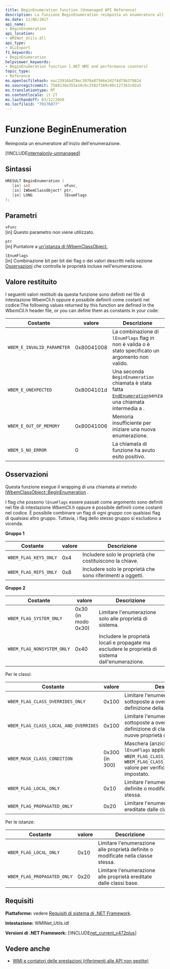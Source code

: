 ```yaml
---
title: BeginEnumeration function (Unmanaged API Reference)
description: La funzione BeginEnumeration reimposta un enumeratore all'inizio dell'enumerazione
ms.date: 11/06/2017
api_name:
- BeginEnumeration
api_location:
- WMINet_Utils.dll
api_type:
- DLLExport
f1_keywords:
- BeginEnumeration
helpviewer_keywords:
- BeginEnumeration function [.NET WMI and performance counters]
topic_type:
- Reference
ms.openlocfilehash: eac23916bd78ec3970a87566e2d2f4d79b379824
ms.sourcegitcommit: 7588136e355e10cbc2582f389c90c127363c02a5
ms.translationtype: MT
ms.contentlocale: it-IT
ms.lasthandoff: 03/12/2020
ms.locfileid: "79176877"
---
```

# <a name="beginenumeration-function"></a>Funzione BeginEnumeration
Reimposta un enumeratore all'inizio dell'enumerazione.  

[!INCLUDE[internalonly-unmanaged](../../../../includes/internalonly-unmanaged.md)]
  
## <a name="syntax"></a>Sintassi  
  
```cpp  
HRESULT BeginEnumeration (
   [in] int               vFunc,
   [in] IWbemClassObject* ptr,
   [in] LONG              lEnumFlags
);
```  

## <a name="parameters"></a>Parametri

`vFunc`\
[in] Questo parametro non viene utilizzato.

`ptr`\
[in] Puntatore a [un'istanza di IWbemClassObject.](/windows/desktop/api/wbemcli/nn-wbemcli-iwbemclassobject)

`lEnumFlags`\
[in] Combinazione bit per bit dei flag o dei valori descritti nella sezione [Osservazioni](#remarks) che controlla le proprietà incluse nell'enumerazione.

## <a name="return-value"></a>Valore restituito

I seguenti valori restituiti da questa funzione sono definiti nel file di intestazione WbemCli.h oppure è possibile definirli come costanti nel codice:The following values returned by this function are defined in the *WbemCli.h* header file, or you can define them as constants in your code:

|Costante  |valore  |Descrizione  |
|---------|---------|---------|
|`WBEM_E_INVALID_PARAMETER` | 0x80041008 | La combinazione di `lEnumFlags` flag in non è valida o è stato specificato un argomento non valido. |
|`WBEM_E_UNEXPECTED` | 0x8004101d | Una seconda `BeginEnumeration` chiamata è stata fatta [`EndEnumeration`](endenumeration.md)senza una chiamata intermedia a . |
|`WBEM_E_OUT_OF_MEMORY` | 0x80041006 | Memoria insufficiente per iniziare una nuova enumerazione. |
|`WBEM_S_NO_ERROR` | 0 | La chiamata di funzione ha avuto esito positivo.  |
  
## <a name="remarks"></a>Osservazioni

Questa funzione esegue il wrapping di una chiamata al metodo [IWbemClassObject::BeginEnumeration](/windows/desktop/api/wbemcli/nn-wbemcli-iwbemclassobject) .

I flag che possono `lEnumFlags` essere passati come argomento sono definiti nel file di intestazione *WbemCli.h* oppure è possibile definirli come costanti nel codice.  È possibile combinare un flag di ogni gruppo con qualsiasi flag di qualsiasi altro gruppo. Tuttavia, i flag dello stesso gruppo si escludono a vicenda.

**Gruppo 1**

|Costante  |valore  |Descrizione  |
|---------|---------|---------|
|`WBEM_FLAG_KEYS_ONLY` | 0x4 | Includere solo le proprietà che costituiscono la chiave. |
|`WBEM_FLAG_REFS_ONLY` | 0x8 | Includere solo le proprietà che sono riferimenti a oggetti. |

**Gruppo 2**

Costante  |valore  |Descrizione  |
|---------|---------|---------|
|`WBEM_FLAG_SYSTEM_ONLY` | 0x30 (in modo 0x30) | Limitare l'enumerazione solo alle proprietà di sistema. |
|`WBEM_FLAG_NONSYSTEM_ONLY` | 0x40 | Includere le proprietà locali e propagate ma escludere le proprietà di sistema dall'enumerazione. |

Per le classi:

Costante  |valore  |Descrizione  |
|---------|---------|---------|
|`WBEM_FLAG_CLASS_OVERRIDES_ONLY` | 0x100 | Limitare l'enumerazione alle proprietà sottoposte a override nella definizione della classe. |
|`WBEM_FLAG_CLASS_LOCAL_AND_OVERRIDES` | 0x100 | Limitare l'enumerazione alle proprietà sottoposte a override nella definizione di classe corrente e alle nuove proprietà definite nella classe. |
| `WBEM_MASK_CLASS_CONDITION` | 0x300 (in 300) | Maschera (anziché un flag) da `lEnumFlags` applicare a `WBEM_FLAG_CLASS_OVERRIDES_ONLY` un `WBEM_FLAG_CLASS_LOCAL_AND_OVERRIDES` valore per verificare se è o è impostato. |
| `WBEM_FLAG_LOCAL_ONLY` | 0x10 | Limitare l'enumerazione alle proprietà definite o modificate nella classe stessa. |
| `WBEM_FLAG_PROPAGATED_ONLY` |  0x20 | Limitare l'enumerazione alle proprietà ereditate dalle classi base. |

Per le istanze:

Costante  |valore  |Descrizione  |
|---------|---------|---------|
| `WBEM_FLAG_LOCAL_ONLY` | 0x10 | Limitare l'enumerazione alle proprietà definite o modificate nella classe stessa. |
| `WBEM_FLAG_PROPAGATED_ONLY` |  0x20 | Limitare l'enumerazione alle proprietà ereditate dalle classi base. |

## <a name="requirements"></a>Requisiti  
 **Piattaforme:** vedere [Requisiti di sistema di .NET Framework](../../get-started/system-requirements.md).  
  
 **Intestazione:** WMINet_Utils.idl  
  
 **Versioni di .NET Framework:** [!INCLUDE[net_current_v472plus](../../../../includes/net-current-v472plus.md)]  
  
## <a name="see-also"></a>Vedere anche

- [WMI e contatori delle prestazioni (riferimenti alle API non gestite)](index.md)

